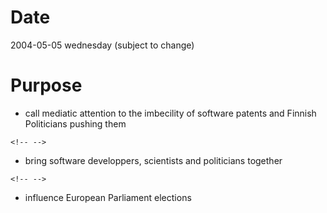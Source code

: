 # Date

2004-05-05 wednesday (subject to change)

# Purpose

-   call mediatic attention to the imbecility of software patents and
    Finnish Politicians pushing them

```{=html}
<!-- -->
```
-   bring software developpers, scientists and politicians together

```{=html}
<!-- -->
```
-   influence European Parliament elections
